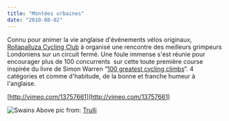 ```yaml
---
title: "Montées urbaines"
date: "2010-08-02"
---
```


Connu pour animer la vie anglaise d'événements vélos originaux, [Rollapalluza Cycling Club](http://www.rollapaluza.com/?page_id=1607) à organisé une rencontre des meilleurs grimpeurs Londoniens sur un circuit fermé. Une foule immense s'est réunie pour encourager plus de 100 concurrents  sur cette toute première course inspirée du livre de Simon Warren “[100 greatest cycling climbs](http://www.amazon.co.uk/100-Greatest-Cycling-Climbs-Cyclists/dp/0711231206/ref=sr_1_1?s=books&ie=UTF8&qid=1279900267&sr=1-1)“. 4 catégories et comme d'habitude, de la bonne et franche humeur à l'anglaise.

[http://vimeo.com/13757661](http://vimeo.com/13757661)

![](/uploads/swains11-610x406.jpg "Swains") Above pic from: [Trulli](http://infamies.wordpress.com/2010/07/25/swains/)

